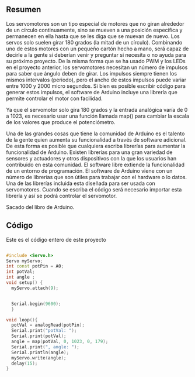 ## Resumen 

Los servomotores  son un tipo especial de motores que no giran alrededor de un círculo continuamente, sino se mueven a una posición específica y permanecen en ella hasta que se les diga que se muevan de nuevo. Los servos solo suelen girar 180 grados (la mitad de un círculo). Combinando uno de estos motores con un pequeño cartón hecho a mano, será capaz de decirle a la gente si deberían venir y preguntar si necesita o no ayuda para su próximo proyecto. De la misma forma que se ha usado PWM y los LEDs en el proyecto anterior, los servomotores necesitan un número de impulsos para saber que ángulo deben de girar. Los impulsos siempre tienen los mismos intervalos (periodo), pero el ancho de estos impulsos puede variar entre 1000 y 2000 micro segundos. Si bien es posible escribir código para generar estos impulsos, el software de Arduino incluye una librería que permite controlar el motor con facilidad.

Ya que el servomotor solo gira 180 grados y la entrada analógica varía de 0 a 1023, es necesario usar una función llamada map() para cambiar la escala de los valores que produce el potenciómetro.

Una de las grandes cosas que tiene la comunidad de Arduino es el talento de la gente quien aumenta su funcionalidad a través de software adicional. De esta forma es posible que cualquiera escriba librerías para aumentar la funcionalidad de Arduino. Existen librerías para una gran variedad de sensores y actuadores y otros dispositivos con la que los usuarios han contribuido en esta comunidad. El software libre extiende la funcionalidad de un entorno de programación. El software de Arduino viene con un número de librerías que son útiles para trabajar con el hardware o lo datos. Una de las librerías incluida esta diseñada para ser usada con servomotores. Cuando se escriba el código será necesario importar esta librería y así se podrá controlar el servomotor.

Sacado del libro de Arduino.

## Código

Este es el código entero de este proyecto


```C++

#include <Servo.h>
Servo myServo;
int const potPin = A0;
int potVal;
int angle ;
void setup() {
  myServo.attach(9);


  Serial.begin(9600);
  }

void loop(){
  potVal = analogRead(potPin);
  Serial.print("potVal: ");
  Serial.print(potVal);
  angle = map(potVal, 0, 1023, 0, 179);
  Serial.print(", angle: ");
  Serial.println(angle);
  myServo.write(angle);
  delay(15);
}
```
